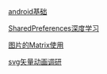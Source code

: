 [android基础](android基础知识点.md)

[SharedPreferences深度学习](SharedPreference分享/SharedPreferences深度学习.md)

[图片的Matrix使用](Matrix使用/图片的Matrix使用.md)

[svg矢量动画调研](svg矢量动画调研.md)

